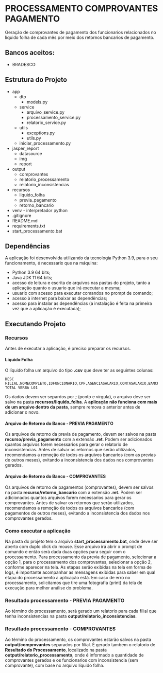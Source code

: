 # PROCESSAMENTO COMPROVANTES PAGAMENTO

Geração de comprovantes de pagamento dos funcionarios relacionados no líquido folha de cada mês por meio dos retornos 
bancarios de pagamento.

## Bancos aceitos:
* BRADESCO

## Estrutura do Projeto

* app
  * dto 
    * models.py 
  * service 
    * arquivo_service.py
    * processamento_service.py 
    * relatorio_service.py 
  * utils 
    * exceptions.py
    * utils.py
  * iniciar_processamento.py 
* jasper_report
  * datasource
  * img
  * report 
* output
  * comprovantes
  * relatorio_processamento
  * relatorio_inconsistencias
* recursos
  * liquido_folha
  * previa_pagamento
  * retorno_bancario
* venv - interpretador python
* .gitignore
* README.md
* requirements.txt
* start_processamento.bat 

## Dependências
A aplicação foi desenvolvida utilizando da tecnologia Python 3.9, para o seu funcionamento, é necessario que na 
máquina:
* Python 3.9 64 bits;
* Java JDK 11 64 bits;
* acesso de leitura e escrita de arquivos nas pastas do projeto, tanto a aplicação quanto o usuario que irá executar 
a mesma;
* usuario com acesso para executar comandos no prompt de comando;
* acesso à internet para baixar as dependências;
* acesso para instalar as dependências (a instalação é feita na primeira vez que a aplicação é executada);

## Executando Projeto

### Recursos
Antes de executar a aplicação, é preciso preparar os recursos.

#### Liquido Folha
O líquido folha um arquivo do tipo **.csv** que deve ter as seguintes colunas: 

```csv
DESC FILIAL,NOMECOMPLETO,IDFUNCIONARIO,CPF,AGENCIASALARIO,CONTASALARIO,BANCOS,SRC-TOTAL VERBA L01
```
Os dados devem ser separdos por **;** (ponto e virgula), o arquivo deve ser salvo na pasta 
**recursos/liquido_folha**. A **aplicação não funciona com mais de um arquivo dentro da pasta**, sempre remova o anterior 
antes de adicionar o novo.

#### Arquivo de Retorno do Banco - PREVIA PAGAMENTO
Os arquivos de retorno da previa de pagamento, devem ser salvos na pasta **recurso/previa_pagamento** com a 
extensão **.ret**. Podem ser adicionados 
quantos arquivos forem necessarios para gerar o relatorio de inconsistencias.
Antes de salvar os retornos que serão utilizados, recomendamos a remoção de todos os arquivos bancarios (com 
as previas de outros meses), evitando a inconsistencia dos dados nos comprovantes gerados. 

#### Arquivo de Retorno do Banco - COMPROVANTES
Os arquivos de retorno de pagamentos (comprovantes), devem ser salvos na pasta **recurso/retorno_bancario** com a 
extensão **.ret**. Podem ser adicionados quantos arquivos forem necessarios para gerar os comprovantes.
Antes de salvar os retornos que serão utilizados, recomendamos a remoção de todos os arquivos bancarios (com 
pagamentos de outros meses), evitando a inconsistencia dos dados nos comprovantes gerados. 

### Como executar a aplicação
Na pasta do projeto tem o arquivo **start_processamento.bat**, onde deve ser aberto com duplo click do mouse. Esse 
arquivo irá abrir o prompt de comando e então será dada duas opções para seguir com o processamento. Para 
processamento da previa de pagamento, selecionar a opção 1, para o processamento dos comprovantes, selecionar a 
opção 2, conforme aparecer na tela.
As etapas serão 
exibidas na 
tela em forma de logs, é importante acompanhar as mensagens exibidas para saber em qual etapa do processamento a 
aplicação está.
Em caso de erro no processamento, solicitamos que tire uma fotografia (print) da tela de execução para melhor 
análise do problema.

### Resultado processamento - PREVIA PAGAMENTO
Ao término do processamento, será gerado um relatorio para cada filial que tenha inconsistencias na pasta 
**output/relatorio_inconsistencias**.

### Resultado processamento - COMPROVANTES
Ao término do processamento, os comprovantes estarão salvos na pasta **output/comprovantes** separados por filial.
É gerado tambem o relatorio de **Resultado do Processamento**, localizado na pasta 
**output/relatorio_processamento**, onde é informado a quantidade de comprovantes gerados e os funcionarios com 
inconsistencia (sem comprovante), com base no arquivo líquido folha.
